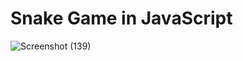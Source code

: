 # Snake Game in JavaScript
![Screenshot (139)](https://github.com/MohauMushi/Snake_Game/assets/156682852/75916d9d-c55d-44e1-8cba-c7a71da52fa1)
